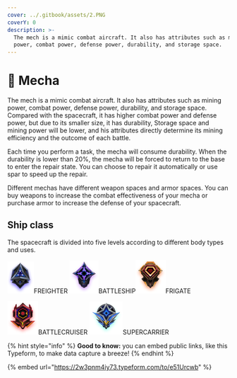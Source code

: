 ```yaml
---
cover: ../.gitbook/assets/2.PNG
coverY: 0
description: >-
  The mech is a mimic combat aircraft. It also has attributes such as mining
  power, combat power, defense power, durability, and storage space.
---
```


# 🦾 Mecha

The mech is a mimic combat aircraft. It also has attributes such as mining power, combat power, defense power, durability, and storage space. Compared with the spacecraft, it has higher combat power and defense power, but due to its smaller size, it has durability, Storage space and mining power will be lower, and his attributes directly determine its mining efficiency and the outcome of each battle.

Each time you perform a task, the mecha will consume durability. When the durability is lower than 20%, the mecha will be forced to return to the base to enter the repair state. You can choose to repair it automatically or use spar to speed up the repair.

Different mechas have different weapon spaces and armor spaces. You can buy weapons to increase the combat effectiveness of your mecha or purchase armor to increase the defense of your spacecraft.

## Ship class

The spacecraft is divided into five levels according to different body types and uses.

![](../.gitbook/assets/1@2x.png)FREIGHTER ![](../.gitbook/assets/2@2x.png)BATTLESHIP![](../.gitbook/assets/3@2x.png)FRIGATE

&#x20;![](<../.gitbook/assets/4@2x (1).png>)BATTLECRUISER ![](../.gitbook/assets/5@2x.png)SUPERCARRIER

{% hint style="info" %}
**Good to know:** you can embed public links, like this Typeform, to make data capture a breeze!
{% endhint %}

{% embed url="https://2w3pnm4iy73.typeform.com/to/e51Urcwb" %}
